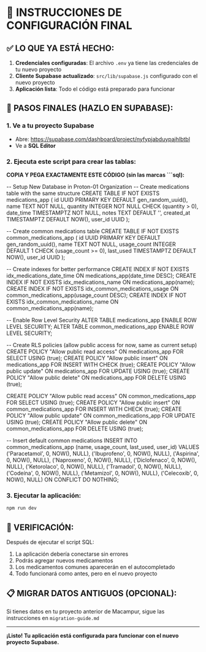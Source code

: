 # 🚀 INSTRUCCIONES DE CONFIGURACIÓN FINAL

## ✅ LO QUE YA ESTÁ HECHO:
1. **Credenciales configuradas**: El archivo `.env` ya tiene las credenciales de tu nuevo proyecto
2. **Cliente Supabase actualizado**: `src/lib/supabase.js` configurado con el nuevo proyecto
3. **Aplicación lista**: Todo el código está preparado para funcionar

## 🔧 PASOS FINALES (HAZLO EN SUPABASE):

### 1. Ve a tu proyecto Supabase
- Abre: https://supabase.com/dashboard/project/nyfypjabduypajhlbtbl
- Ve a **SQL Editor**

### 2. Ejecuta este script para crear las tablas:

**COPIA Y PEGA EXACTAMENTE ESTE CÓDIGO (sin las marcas ```sql):**

-- Setup New Database in Proton-01 Organization
-- Create medications table with the same structure
CREATE TABLE IF NOT EXISTS medications_app (
  id UUID PRIMARY KEY DEFAULT gen_random_uuid(),
  name TEXT NOT NULL,
  quantity INTEGER NOT NULL CHECK (quantity > 0),
  date_time TIMESTAMPTZ NOT NULL,
  notes TEXT DEFAULT '',
  created_at TIMESTAMPTZ DEFAULT NOW(),
  user_id UUID
);

-- Create common medications table
CREATE TABLE IF NOT EXISTS common_medications_app (
  id UUID PRIMARY KEY DEFAULT gen_random_uuid(),
  name TEXT NOT NULL,
  usage_count INTEGER DEFAULT 1 CHECK (usage_count >= 0),
  last_used TIMESTAMPTZ DEFAULT NOW(),
  user_id UUID
);

-- Create indexes for better performance
CREATE INDEX IF NOT EXISTS idx_medications_date_time ON medications_app(date_time DESC);
CREATE INDEX IF NOT EXISTS idx_medications_name ON medications_app(name);
CREATE INDEX IF NOT EXISTS idx_common_medications_usage ON common_medications_app(usage_count DESC);
CREATE INDEX IF NOT EXISTS idx_common_medications_name ON common_medications_app(name);

-- Enable Row Level Security
ALTER TABLE medications_app ENABLE ROW LEVEL SECURITY;
ALTER TABLE common_medications_app ENABLE ROW LEVEL SECURITY;

-- Create RLS policies (allow public access for now, same as current setup)
CREATE POLICY "Allow public read access" ON medications_app FOR SELECT USING (true);
CREATE POLICY "Allow public insert" ON medications_app FOR INSERT WITH CHECK (true);
CREATE POLICY "Allow public update" ON medications_app FOR UPDATE USING (true);
CREATE POLICY "Allow public delete" ON medications_app FOR DELETE USING (true);

CREATE POLICY "Allow public read access" ON common_medications_app FOR SELECT USING (true);
CREATE POLICY "Allow public insert" ON common_medications_app FOR INSERT WITH CHECK (true);
CREATE POLICY "Allow public update" ON common_medications_app FOR UPDATE USING (true);
CREATE POLICY "Allow public delete" ON common_medications_app FOR DELETE USING (true);

-- Insert default common medications
INSERT INTO common_medications_app (name, usage_count, last_used, user_id) VALUES
('Paracetamol', 0, NOW(), NULL),
('Ibuprofeno', 0, NOW(), NULL),
('Aspirina', 0, NOW(), NULL),
('Naproxeno', 0, NOW(), NULL),
('Diclofenaco', 0, NOW(), NULL),
('Ketorolaco', 0, NOW(), NULL),
('Tramadol', 0, NOW(), NULL),
('Codeína', 0, NOW(), NULL),
('Metamizol', 0, NOW(), NULL),
('Celecoxib', 0, NOW(), NULL)
ON CONFLICT DO NOTHING;

### 3. Ejecutar la aplicación:
```bash
npm run dev
```

## 🎯 VERIFICACIÓN:
Después de ejecutar el script SQL:
1. La aplicación debería conectarse sin errores
2. Podrás agregar nuevos medicamentos
3. Los medicamentos comunes aparecerán en el autocompletado
4. Todo funcionará como antes, pero en el nuevo proyecto

## 📋 MIGRAR DATOS ANTIGUOS (OPCIONAL):
Si tienes datos en tu proyecto anterior de Macampur, sigue las instrucciones en `migration-guide.md`

---
**¡Listo! Tu aplicación está configurada para funcionar con el nuevo proyecto Supabase.**